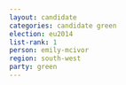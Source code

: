 ```yaml
---
layout: candidate
categories: candidate green
election: eu2014
list-rank: 1
person: emily-mcivor
region: south-west
party: green
---
```

